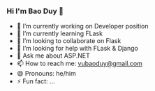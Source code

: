 ### Hi I'm Bao Duy 👋

- 🔭 I’m currently working on Developer position
- 🌱 I’m currently learning FLask
- 👯 I’m looking to collaborate on Flask
- 🤔 I’m looking for help with FLask & Django
- 💬 Ask me about ASP.NET
- 📫 How to reach me: vubaoduy@gmail.com
- 😄 Pronouns: he/him
- ⚡ Fun fact: ...

<!--
**vubaoduy/vubaoduy** is a ✨ _special_ ✨ repository because its `README.md` (this file) appears on your GitHub profile.

Here are some ideas to get you started:

- 🔭 I’m currently working on Developer position
- 🌱 I’m currently learning FLask
- 👯 I’m looking to collaborate on Flask
- 🤔 I’m looking for help with FLask & Django
- 💬 Ask me about ASP.NET
- 📫 How to reach me: vubaoduy@gmail.com
- 😄 Pronouns: he/him
- ⚡ Fun fact: ...
-->
